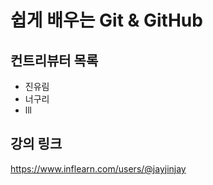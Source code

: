 # 쉽게 배우는 Git & GitHub

## 컨트리뷰터 목록

- 진유림
- 너구리
- lll

## 강의 링크
https://www.inflearn.com/users/@jayjinjay